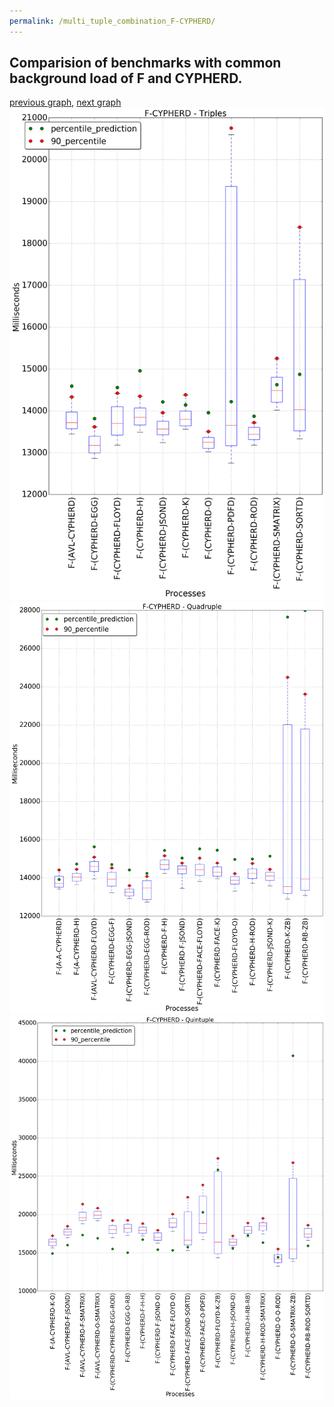 ```yaml
---
permalink: /multi_tuple_combination_F-CYPHERD/
---
```



 ## Comparision of benchmarks with common background load of F and CYPHERD.

[previous graph](../multi_tuple_combination_F-A/), [next graph](../multi_tuple_combination_F-EGG/)
![graph figure](./images/triple/F/F-CYPHERD_box.png)![graph figure](./images/quadruple/F/F-CYPHERD_box.png)![graph figure](./images/quintuple/F/F-CYPHERD_box.png)